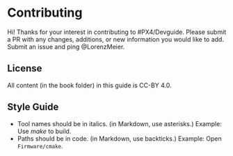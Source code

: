 # Contributing

Hi! Thanks for your interest in contributing to #PX4/Devguide. Please submit a PR with any changes, additions, or new information you would like to add. Submit an issue and ping @LorenzMeier.

## License

All content (in the book folder) in this guide is CC-BY 4.0.

## Style Guide

* Tool names should be in italics. (in Markdown, use asterisks.) Example: Use *make* to build.
* Paths should be in code. (in Markdown, use backticks.) Example: Open `Firmware/cmake`.

